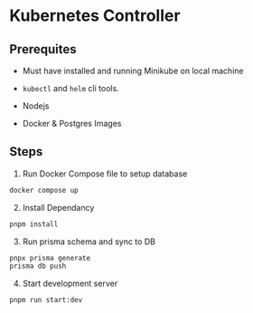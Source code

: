 # Kubernetes Controller

## Prerequites

- Must have installed and running Minikube on local machine

- `kubectl` and `helm` cli tools. 

- Nodejs 

- Docker & Postgres Images


## Steps

1. Run Docker Compose file to setup database

```bash
docker compose up
```

2. Install Dependancy 

```bash
pnpm install
```

3. Run prisma schema and sync to DB 

```bash
pnpx prisma generate 
prisma db push
```

4. Start development server

```bash
pnpm run start:dev
```


